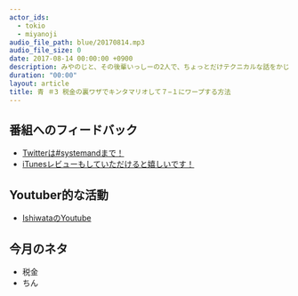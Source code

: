 ```yaml
---
actor_ids:
  - tokio
  - miyanoji
audio_file_path: blue/20170814.mp3
audio_file_size: 0
date: 2017-08-14 00:00:00 +0900
description: みやのじと、その後輩いっしーの2人で、ちょっとだけテクニカルな話をかじっちゃおう！という趣旨で始めた、systemand.onlineのサブチャンネル青です。
duration: "00:00"
layout: article
title: 青 ＃3 税金の裏ワザでキンタマリオして７−１にワープする方法
---
```

## 番組へのフィードバック
* [Twitterは#systemandまで！](https://twitter.com/search?q=%23systemand)
* [iTunesレビューもしていただけると嬉しいです！](https://itunes.apple.com/jp/podcast/systemand-online/id1205168408?mt=2)

## Youtuber的な活動

* [IshiwataのYoutube](https://www.youtube.com/channel/UC0dN6GcdwpQA-WdSfI2tmZQ)

## 今月のネタ
* 税金
* ちん
